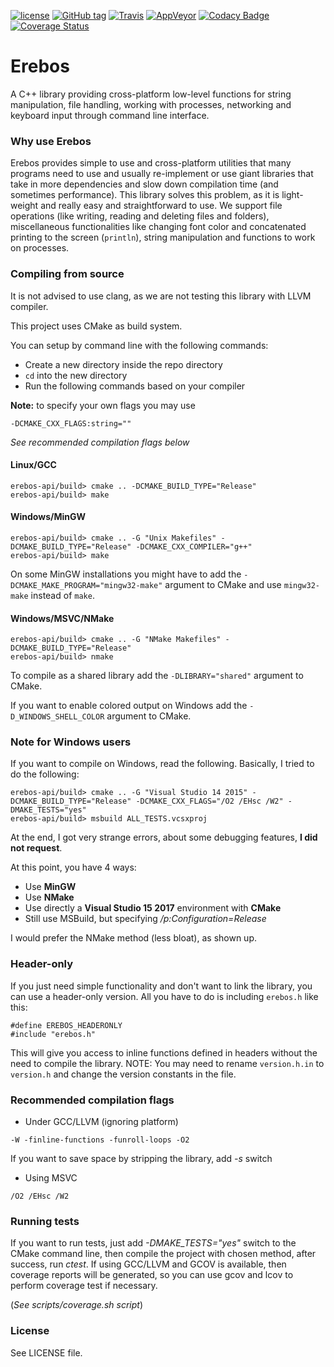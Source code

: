 [![license](https://img.shields.io/github/license/mashape/apistatus.svg)](https://github.com/erebos-project/erebos-api/blob/master/LICENSE)
[![GitHub tag](https://img.shields.io/github/tag/erebos-project/erebos-api.svg)](https://github.com/erebos-project/erebos-api/tags)
[![Travis](https://img.shields.io/travis/erebos-project/erebos-api.svg)](https://travis-ci.org/erebos-project/erebos-api)
[![AppVeyor](https://img.shields.io/appveyor/ci/erebos/erebos-api.svg)](https://ci.appveyor.com/project/erebos/erebos-api)
[![Codacy Badge](https://api.codacy.com/project/badge/Grade/371dbc485a0345f3956bb9632728cd4a)](https://www.codacy.com/app/StefanoBelli/erebos-api?utm_source=github.com&amp;utm_medium=referral&amp;utm_content=erebos-project/erebos-api&amp;utm_campaign=Badge_Grade)
[![Coverage Status](https://coveralls.io/repos/github/erebos-project/erebos-api/badge.svg?branch=master)](https://coveralls.io/github/erebos-project/erebos-api?branch=master)

# Erebos
A C++ library providing cross-platform low-level functions for string manipulation, file handling, working with processes, networking and keyboard input through command line interface.

### Why use Erebos
Erebos provides simple to use and cross-platform utilities that many programs need to use and usually re-implement or use giant libraries that take in more dependencies and slow down compilation time (and sometimes performance).
This library solves this problem, as it is light-weight and really easy and straightforward to use.
We support file operations (like writing, reading and deleting files and folders), miscellaneous functionalities like changing font color and
concatenated printing to the screen (`println`), string manipulation and functions to work on processes.

### Compiling from source
It is not advised to use clang, as we are not testing this library with LLVM compiler.

This project uses CMake as build system.

You can setup by command line with the following commands:

 * Create a new directory inside the repo directory
 * `cd` into the new directory
 * Run the following commands based on your compiler

**Note:** to specify your own flags you may use
~~~
-DCMAKE_CXX_FLAGS:string=""
~~~

*See recommended compilation flags below*

#### Linux/GCC

~~~
erebos-api/build> cmake .. -DCMAKE_BUILD_TYPE="Release"
erebos-api/build> make
~~~

#### Windows/MinGW

~~~
erebos-api/build> cmake .. -G "Unix Makefiles" -DCMAKE_BUILD_TYPE="Release" -DCMAKE_CXX_COMPILER="g++"
erebos-api/build> make
~~~

On some MinGW installations you might have to add the `-DCMAKE_MAKE_PROGRAM="mingw32-make"` argument to CMake and use `mingw32-make` instead of `make`.


#### Windows/MSVC/NMake
~~~
erebos-api/build> cmake .. -G "NMake Makefiles" -DCMAKE_BUILD_TYPE="Release"
erebos-api/build> nmake
~~~


To compile as a shared library add the `-DLIBRARY="shared"` argument to CMake.

If you want to enable colored output on Windows add the `-D_WINDOWS_SHELL_COLOR` argument to CMake.

### Note for Windows users
If you want to compile on Windows, read the following.
Basically, I tried to do the following:

~~~
erebos-api/build> cmake .. -G "Visual Studio 14 2015" -DCMAKE_BUILD_TYPE="Release" -DCMAKE_CXX_FLAGS="/O2 /EHsc /W2" -DMAKE_TESTS="yes"
erebos-api/build> msbuild ALL_TESTS.vcsxproj
~~~

At the end, I got very strange errors, about some debugging features, **I did not request**.

At this point, you have 4 ways:

  * Use **MinGW**
  * Use **NMake**
  * Use directly a **Visual Studio 15 2017** environment with **CMake**
  * Still use MSBuild, but specifying _/p:Configuration=Release_

I would prefer the NMake method (less bloat), as shown up.

### Header-only
If you just need simple functionality and don't want to link the library, you can use a header-only version.
All you have to do is including `erebos.h` like this:
~~~
#define EREBOS_HEADERONLY
#include "erebos.h"
~~~
This will give you access to inline functions defined in headers without the need to compile the library.
NOTE: You may need to rename `version.h.in` to `version.h` and change the version constants in the file.

### Recommended compilation flags

 * Under GCC/LLVM (ignoring platform)

 ~~~
 -W -finline-functions -funroll-loops -O2
 ~~~

 If you want to save space by stripping the library, add *-s* switch

 * Using MSVC

 ~~~
 /O2 /EHsc /W2
 ~~~

### Running tests
If you want to run tests, just add *-DMAKE_TESTS="yes"* switch to the CMake command line, then compile the project with chosen method, after success, run *ctest*. If using GCC/LLVM and GCOV is available, then coverage reports will be generated, so you can use gcov and lcov to perform coverage test if necessary.

(*See scripts/coverage.sh script*)

### License
See LICENSE file.
